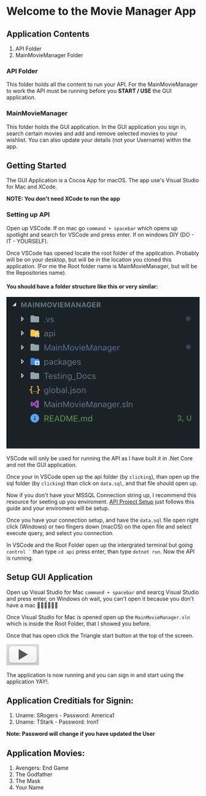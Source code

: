 # Welcome to the Movie Manager App

## Application Contents

1. API Folder
2. MainMovieManager Folder

### API Folder

This folder holds all the content to run your API. For the MainMovieManager to work the API must be running before you **START / USE** the GUI application.

### MainMovieManager

This folder holds the GUI application. In the GUI application you sign in, search certain movies and add and remove selected movies to your wishlist. You can also update your details (not your Username) within the app.

## Getting Started

The GUI Application is a Cocoa App for macOS. The app use's Visual Studio for Mac and XCode.

**NOTE: You don't need XCode to run the app**

### Setting up API

Open up VSCode. If on mac go ```command + spacebar``` which opens up spotlight and search for VSCode and press enter. If on windows DIY (DO - IT - YOURSELF).

Once VSCode has opened locate the root folder of the application. Probably will be on your desktop, but will be in the location you cloned this application. (For me the Root folder name is MainMovieManager, but will be the Repositories name).

#### You should have a folder structure like this or very similar:

<img src="root-image.png" alt="root folder image">

VSCode will only be used for running the API as I have built it in .Net Core and not the GUI application.

Once your in VSCode open up the api folder (by ```clicking```), than open up the sql folder (by ``` clicking ```) than click on ```data.sql```, and that file should open up.

Now if you don't have your MSSQL Connection string up, I recommend this resource for seeting up you enviroment. <a href="https://docs.jwk.nz/dotnet_core/sqlsvr_webapi/dotnet-2.1.x/01-project-setup/">API Project Setup</a> just follows this guide and your enviroment will be setup.

Once you have your connection setup, and have the ``` data.sql ``` file open right click (Windows) or two fingers down (macOS) on the open file and select execute query, and select you connection. 

In VSCode and the Root Folder open up the intergrated terminal but going ``` control ` ``` than type ``` cd api ``` press enter, than type ``` dotnet run ```. Now the API is running.

## Setup GUI Application

Open up Visual Studio for Mac ``` command + spacebar ``` and searcg Visual Studio and press enter, on Windows oh wait, you can't open it because you don't have a mac 🤣🤣🤣🤣🤣🤣

Once Visual Studio for Mac is opened open up the ```MainMovieManager.sln ``` which is inside the Root Folder, that I showed you before.

Once that has open click the Triangle start button at the top of the screen.

<img src="button.png" alt="application start">

The application is now running and you can sign in and start using the application YAY!. 

## Application Creditials for Signin:

1. Uname: SRogers - Password: America1
2. Uname: TStark - Password: Iron1

**Note: Password will change if you have updated the User**

## Application Movies:
1. Avengers: End Game
2. The Godfather
3. The Mask
4. Your Name